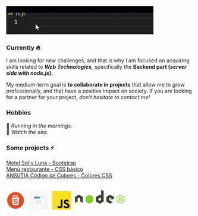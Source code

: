 <img src="hi.gif">

### Currently 🔥

I am looking for new challenges, and that is why I am focused on acquiring skills related to _**Web Technologies,**_ specifically the **Backend part (_server side with node.js_).**

My medium-term goal is **to collaborate in projects** that allow me to grow professionally, and that have a positive impact on society. If you are looking for a partner for your project, _don't hesitate to contact me!_

### Hobbies

:running: _Running in the mornings._ 
<br>
:blue_heart: _Watch the sea._ 

### Some projects ⚡
[Motel Sol y Luna - Bootstrap](https://www.motelsolyluna.net/)
<br>
[Menú restaurante - CSS básico](https://random-projects-portafolio-x6qw.vercel.app/)
<br>
[ANSI/TIA Código de Colores - Colores CSS](https://random-projects-portafolio.vercel.app/)

<img src="html-logo.png" style="width:50px"><span>&nbsp;&nbsp;&nbsp;</span><img src="css-logo.png" style="width:50px"><span>&nbsp;&nbsp;&nbsp;</span><img src="javascript-logo.png" style="width:50px"><span>&nbsp;&nbsp;&nbsp;</span><img src="node-js-logo.png" style="width:140px">
